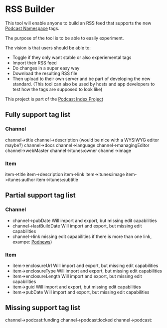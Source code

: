 
# RSS Builder
This tool will enable anyone to build an RSS feed that supports the new [Podcast Namespace](https://github.com/Podcastindex-org/podcast-namespace) tags.

The purpose of the tool is to be able to easily experiment.

The vision is that users should be able to:
 - Toggle if they only want stable or also experiemental tags
 - Import their RSS feed
 - Do changes in a super easy way
 - Download the resulting RSS file
 - Then upload to their own server and be part of developing the new standard.
(This tool can also be used by hosts and app developers to test how the tags are supposed to look like)

This project is part of the [Podcast Index Project](https://www.podcastindex.org)


## Fully support tag list
### Channel
channel->title
channel->description (would be nice with a WYSIWYG editor maybe?)
channel->docs
channel->language
channel->managingEditor
channel->webMaster
channel->itunes:owner
channel->image
### Item
item->title
item->description
item->link
item->itunes:image
item->itunes:author
item->itunes:subtitle
  

## Partial support tag list
### Channel
- channel->pubDate 
Will import and export, but missing edit capabilities
- channel->lastBuildDate
Will import and export, but missing edit capabilities
- channel->link
missing edit capabilities if there is more than one link, exampe: [Podnews](http://podnews.net/rss/))

### Item
- item->enclosureUrl
Will import and export, but missing edit capabilities
- item->enclosureType
Will import and export, but missing edit capabilities
- item->enclosureLength
Will import and export, but missing edit capabilities
- item->guid
Will import and export, but missing edit capabilities
- item->pubDate
Will import and export, but missing edit capabilities

## Missing support tag list
channel->podcast:funding
channel->podcast:locked
channel->podcast: